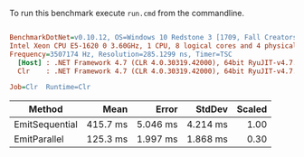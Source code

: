 To run this benchmark execute `run.cmd` from the commandline.

``` ini

BenchmarkDotNet=v0.10.12, OS=Windows 10 Redstone 3 [1709, Fall Creators Update] (10.0.16299.248)
Intel Xeon CPU E5-1620 0 3.60GHz, 1 CPU, 8 logical cores and 4 physical cores
Frequency=3507174 Hz, Resolution=285.1299 ns, Timer=TSC
  [Host] : .NET Framework 4.7 (CLR 4.0.30319.42000), 64bit RyuJIT-v4.7.2633.0
  Clr    : .NET Framework 4.7 (CLR 4.0.30319.42000), 64bit RyuJIT-v4.7.2633.0

Job=Clr  Runtime=Clr

```
|         Method |     Mean |    Error |   StdDev | Scaled |
|--------------- |---------:|---------:|---------:|-------:|
| EmitSequential | 415.7 ms | 5.046 ms | 4.214 ms |   1.00 |
|   EmitParallel | 125.3 ms | 1.997 ms | 1.868 ms |   0.30 |
